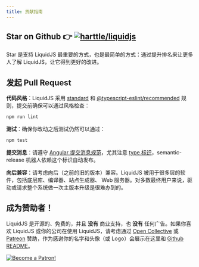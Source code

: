 ```yaml
---
title: 贡献指南
---
```


## Star on Github 👉 [![harttle/liquidjs](https://img.shields.io/github/stars/harttle/liquidjs?style=flat-square)][liquidjs]

Star 是支持 LiquidJS 最重要的方式，也是最简单的方式：通过提升排名来让更多人了解 LiquidJS，让它得到更好的改进。

## 发起 Pull Request

**代码风格**：LiquidJS 采用 [standard](https://github.com/standard/eslint-config-standard) 和 [@typescript-eslint/recommended](https://github.com/typescript-eslint/typescript-eslint/blob/master/packages/eslint-plugin/src/configs/recommended.json) 规则，提交前确保可以通过风格检查：

```bash
npm run lint
```

**测试**：确保你改动之后测试仍然可以通过：

```bash
npm test
```

**提交消息**：请遵守 [Angular 提交消息规范](https://github.com/angular/angular.js/blob/master/DEVELOPERS.md#commits)，尤其注意 [type 标识](https://github.com/angular/angular.js/blob/master/DEVELOPERS.md#type)，semantic-release 机器人依赖这个标识自动发布。

**向后兼容**：请考虑向后（之前的旧的版本）兼容。LiquidJS 被用于很多层的软件，包括底层库、编译器、站点生成器、 Web 服务器。对多数最终用户来说，驱动或请求整个系统做一次主版本升级是很难办到的。

## 成为赞助者！

LiquidJS 是开源的、免费的，并且 **没有** 商业支持，也 **没有** 任何广告。如果你喜欢 LiquidJS 或你的公司在使用 LiquidJS，请考虑通过 [Open Collective][oc] 或 [Patreon][pt] 赞助，作为感谢你的名字和头像（或 Logo）会展示在这里和 [Github README][liquidjs]。

<object type="image/svg+xml" data="https://opencollective.com/liquidjs/tiers/backer.svg?avatarHeight=72"></object>

[![Become a Patron!](../../icon/become_a_patron_button@2x.png)](https://www.patreon.com/bePatron?u=32321060)

[oc]: https://opencollective.com/liquidjs/
[pt]: https://www.patreon.com/harttle
[shopify/liquid]: https://shopify.github.io/liquid/
[caniuse-promises]: http://caniuse.com/#feat=promises
[pp]: https://github.com/taylorhakes/promise-polyfill
[tutorial]: https://shopify.github.io/liquid/basics/introduction/
[liquidjs]: https://github.com/harttle/liquidjs
